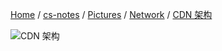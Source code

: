 [Home](https://mengxianbin.github.io) /
[cs-notes](https://mengxianbin.github.io/cs-notes/site) /
[Pictures](https://mengxianbin.github.io/cs-notes/site/Pictures) /
[Network](https://mengxianbin.github.io/cs-notes/site/Pictures/Network) /
[CDN 架构](https://mengxianbin.github.io/cs-notes/site/Pictures/Network/CDN%20%E6%9E%B6%E6%9E%84)

![CDN 架构](https://mengxianbin.github.io/cs-notes/./Pictures/Network/CDN%20%E6%9E%B6%E6%9E%84.png)